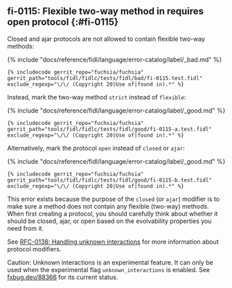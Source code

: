 ## fi-0115: Flexible two-way method in requires open protocol {:#fi-0115}

Closed and ajar protocols are not allowed to contain flexible two-way methods:

{% include "docs/reference/fidl/language/error-catalog/label/_bad.md" %}

```fidl
{% includecode gerrit_repo="fuchsia/fuchsia" gerrit_path="tools/fidl/fidlc/tests/fidl/bad/fi-0115.test.fidl" exclude_regexp="\/\/ (Copyright 20|Use of|found in).*" %}
```

Instead, mark the two-way method `strict` instead of `flexible`:

{% include "docs/reference/fidl/language/error-catalog/label/_good.md" %}

```fidl
{% includecode gerrit_repo="fuchsia/fuchsia" gerrit_path="tools/fidl/fidlc/tests/fidl/good/fi-0115-a.test.fidl" exclude_regexp="\/\/ (Copyright 20|Use of|found in).*" %}
```

Alternatively, mark the protocol `open` instead of `closed` or `ajar`:

{% include "docs/reference/fidl/language/error-catalog/label/_good.md" %}

```fidl
{% includecode gerrit_repo="fuchsia/fuchsia" gerrit_path="tools/fidl/fidlc/tests/fidl/good/fi-0115-b.test.fidl" exclude_regexp="\/\/ (Copyright 20|Use of|found in).*" %}
```

This error exists because the purpose of the `closed` (or `ajar`) modifier is to
make sure a method does not contain any flexible (two-way) methods. When first
creating a protocol, you should carefully think about whether it should be
closed, ajar, or open based on the evolvability properties you need from it.

See [RFC-0138: Handling unknown
interactions](/contribute/governance/rfcs/0138_handling_unknown_interactions.md)
for more information about protocol modifiers.

<!-- TODO(fxbug.dev/88366): Delete when unknown interactions are fully activated. -->

Caution: Unknown interactions is an experimental feature. It can only be used
when the experimental flag `unknown_interactions` is enabled. See
[fxbug.dev/88366](https://fxbug.dev/88366) for its current status.

